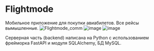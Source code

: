 # Flightmode
Мобильное приложение для покупки авиабилетов. Все рейсы вымышленные.
![Flightmode_comm](https://github.com/axelblatt/flightmode/assets/84366597/3829e8b9-bc0d-4940-bfc0-cf8e42f8615d)
![image](https://github.com/axelblatt/flightmode/assets/84366597/de3b3f99-2a9a-4a04-a4f1-e9e459d9e04e)
![image](https://github.com/axelblatt/flightmode/assets/84366597/8fcd4801-127e-4199-92b4-a1ed92bd3169)

Серверная часть (backend) написана на Python с использованием фрейморка FastAPI и модуля SQLAlchemy, БД MySQL.
